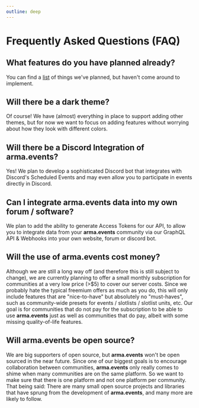 ```yaml
---
outline: deep
---
```


# Frequently Asked Questions (FAQ)

## What features do you have planned already?

You can find a [list](./planned "Planned Features") of things we've planned, but haven't come around to implement.

## Will there be a dark theme?

Of course! We have (almost) everything in place to support adding other themes, but for now we want to focus on adding features without worrying about how they look with different colors.

## Will there be a Discord Integration of **arma.events**?

Yes! We plan to develop a sophisticated Discord bot that integrates with Discord's Scheduled Events and may even allow you to participate in events directly in Discord.

## Can I integrate **arma.events** data into my own forum / software?

We plan to add the ability to generate Access Tokens for our API, to allow you to integrate data from your **arma.events** community via our GraphQL API & Webhooks into your own website, forum or discord bot.

## Will the use of **arma.events** cost money?

Although we are still a long way off (and therefore this is still subject to change), we are currently planning to offer a small monthly subscription for communities at a very low price (>$5) to cover our server costs. Since we probably hate the typical freemium offers as much as you do, this will only include features that are "nice-to-have" but absolutely no "must-haves", such as community-wide presets for events / slotlists / slotlist units, etc. Our goal is for communities that do not pay for the subscription to be able to use **arma.events** just as well as communities that do pay, albeit with some missing quality-of-life features.

## Will **arma.events** be open source?

We are big supporters of open source, but **arma.events** won't be open sourced in the near future. Since one of our biggest goals is to encourage collaboration between communities, **arma.events** only really comes to shime when many communities are on the same platform. So we want to make sure that there is one platform and not one platform per community. That being said: There are many small open source projects and libraries that have sprung from the development of **arma.events**, and many more are likely to follow.
